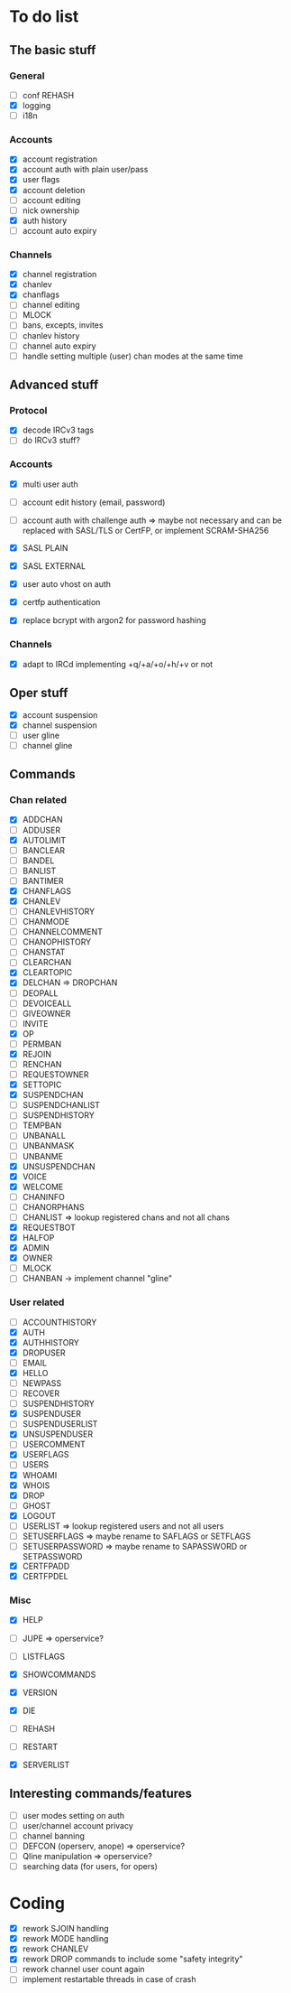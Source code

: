 # To do list

## The basic stuff

### General
- [ ] conf REHASH
- [X] logging
- [ ] i18n

### Accounts
- [X] account registration
- [X] account auth with plain user/pass
- [X] user flags
- [X] account deletion
- [ ] account editing
- [ ] nick ownership
- [X] auth history
- [ ] account auto expiry

### Channels
- [X] channel registration
- [X] chanlev
- [X] chanflags
- [ ] channel editing
- [ ] MLOCK
- [ ] bans, excepts, invites
- [ ] chanlev history
- [ ] channel auto expiry
- [ ] handle setting multiple (user) chan modes at the same time

## Advanced stuff

### Protocol
- [X] decode IRCv3 tags
- [ ] do IRCv3 stuff?

### Accounts
- [X] multi user auth
- [ ] account edit history (email, password)
- [ ] account auth with challenge auth => maybe not necessary and can be replaced with SASL/TLS or CertFP, or implement SCRAM-SHA256
- [X] SASL PLAIN
- [X] SASL EXTERNAL
- [X] user auto vhost on auth
- [X] certfp authentication
- [X] replace bcrypt with argon2 for password hashing


### Channels
- [X] adapt to IRCd implementing +q/+a/+o/+h/+v or not

## Oper stuff
- [X] account suspension
- [X] channel suspension
- [ ] user gline
- [ ] channel gline

## Commands

### Chan related
- [X] ADDCHAN
- [ ] ADDUSER
- [X] AUTOLIMIT
- [ ] BANCLEAR
- [ ] BANDEL
- [ ] BANLIST
- [ ] BANTIMER
- [X] CHANFLAGS
- [X] CHANLEV
- [ ] CHANLEVHISTORY
- [ ] CHANMODE
- [ ] CHANNELCOMMENT
- [ ] CHANOPHISTORY
- [ ] CHANSTAT
- [ ] CLEARCHAN
- [X] CLEARTOPIC
- [X] DELCHAN => DROPCHAN
- [ ] DEOPALL
- [ ] DEVOICEALL
- [ ] GIVEOWNER
- [ ] INVITE
- [X] OP
- [ ] PERMBAN
- [X] REJOIN
- [ ] RENCHAN
- [ ] REQUESTOWNER
- [X] SETTOPIC
- [X] SUSPENDCHAN
- [ ] SUSPENDCHANLIST
- [ ] SUSPENDHISTORY
- [ ] TEMPBAN
- [ ] UNBANALL
- [ ] UNBANMASK
- [ ] UNBANME
- [X] UNSUSPENDCHAN
- [X] VOICE
- [X] WELCOME
- [ ] CHANINFO
- [ ] CHANORPHANS
- [ ] CHANLIST => lookup registered chans and not all chans
- [X] REQUESTBOT
- [X] HALFOP
- [X] ADMIN
- [X] OWNER
- [ ] MLOCK
- [ ] CHANBAN -> implement channel "gline"

### User related
- [ ] ACCOUNTHISTORY
- [X] AUTH
- [X] AUTHHISTORY
- [X] DROPUSER
- [ ] EMAIL
- [X] HELLO
- [ ] NEWPASS
- [ ] RECOVER
- [ ] SUSPENDHISTORY
- [X] SUSPENDUSER
- [ ] SUSPENDUSERLIST
- [X] UNSUSPENDUSER
- [ ] USERCOMMENT
- [X] USERFLAGS
- [ ] USERS
- [X] WHOAMI
- [X] WHOIS
- [X] DROP
- [ ] GHOST
- [X] LOGOUT
- [ ] USERLIST => lookup registered users and not all users
- [ ] SETUSERFLAGS => maybe rename to SAFLAGS or SETFLAGS
- [ ] SETUSERPASSWORD => maybe rename to SAPASSWORD or SETPASSWORD
- [X] CERTFPADD
- [X] CERTFPDEL

### Misc
- [X] HELP
- [ ] JUPE  => operservice?
- [ ] LISTFLAGS
- [X] SHOWCOMMANDS
- [X] VERSION
- [X] DIE
- [ ] REHASH
- [ ] RESTART
- [X] SERVERLIST


## Interesting commands/features
- [ ] user modes setting on auth
- [ ] user/channel account privacy
- [ ] channel banning
- [ ] DEFCON (operserv, anope)  => operservice?
- [ ] Qline manipulation => operservice?
- [ ] searching data (for users, for opers)

# Coding
- [X] rework SJOIN handling
- [X] rework MODE handling
- [X] rework CHANLEV
- [X] rework DROP commands to include some "safety integrity"
- [ ] rework channel user count again
- [ ] implement restartable threads in case of crash

